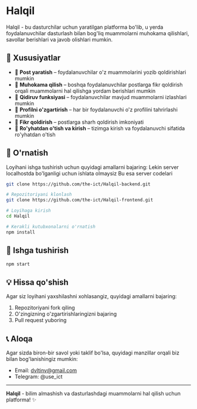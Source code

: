 # Halqil

Halqil - bu dasturchilar uchun yaratilgan platforma bo'lib, u yerda foydalanuvchilar dasturlash bilan bog'liq muammolarni muhokama qilishlari, savollar berishlari va javob olishlari mumkin.

## 📌 Xususiyatlar

- 🔹 **Post yaratish** – foydalanuvchilar o'z muammolarini yozib qoldirishlari mumkin
- 🔹 **Muhokama qilish** – boshqa foydalanuvchilar postlarga fikr qoldirish orqali muammolarni hal qilishga yordam berishlari mumkin
- 🔹 **Qidiruv funksiyasi** – foydalanuvchilar mavjud muammolarni izlashlari mumkin
- 🔹 **Profilni o'zgartirish** – har bir foydalanuvchi o'z profilini tahrirlashi mumkin
- 🔹 **Fikr qoldirish** – postlarga sharh qoldirish imkoniyati
- 🔹 **Ro'yhatdan o'tish va kirish** – tizimga kirish va foydalanuvchi sifatida ro'yhatdan o'tish

## 🔧 O'rnatish

Loyihani ishga tushirish uchun quyidagi amallarni bajaring:
Lekin server localhostda bo'lganligi uchun ishlata olmaysiz
Bu esa server codelari
```bash
git clone https://github.com/the-ict/Halqil-backend.git
```

```bash
# Repozitoriyani klonlash
git clone https://github.com/the-ict/Halqil-frontend.git

# Loyihaga kirish
cd Halqil

# Kerakli kutubxonalarni o'rnatish
npm install
```

## 🚀 Ishga tushirish

```bash
npm start
```

## 💡 Hissa qo'shish

Agar siz loyihani yaxshilashni xohlasangiz, quyidagi amallarni bajaring:

1. Repozitoriyani fork qiling
2. O'zingizning o'zgartirishlaringizni bajaring
3. Pull request yuboring

## 📞 Aloqa

Agar sizda biron-bir savol yoki taklif bo'lsa, quyidagi manzillar orqali biz bilan bog'lanishingiz mumkin:

- Email: dvltinv@gmail.com
- Telegram: @use_ict

---

**Halqil** - bilim almashish va dasturlashdagi muammolarni hal qilish uchun platforma! ✨
